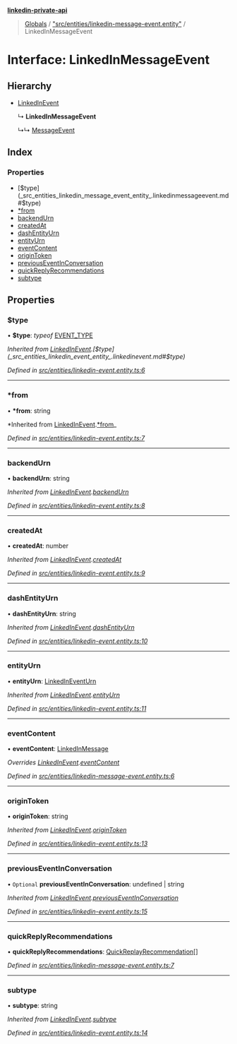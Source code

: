 **[linkedin-private-api](../README.md)**

> [Globals](../globals.md) / ["src/entities/linkedin-message-event.entity"](../modules/_src_entities_linkedin_message_event_entity_.md) / LinkedInMessageEvent

# Interface: LinkedInMessageEvent

## Hierarchy

- [LinkedInEvent](_src_entities_linkedin_event_entity_.linkedinevent.md)

  ↳ **LinkedInMessageEvent**

  ↳↳ [MessageEvent](_src_entities_message_event_entity_.messageevent.md)

## Index

### Properties

- [$type](_src_entities_linkedin_message_event_entity_.linkedinmessageevent.md#$type)
- [\*from](_src_entities_linkedin_message_event_entity_.linkedinmessageevent.md#*from)
- [backendUrn](_src_entities_linkedin_message_event_entity_.linkedinmessageevent.md#backendurn)
- [createdAt](_src_entities_linkedin_message_event_entity_.linkedinmessageevent.md#createdat)
- [dashEntityUrn](_src_entities_linkedin_message_event_entity_.linkedinmessageevent.md#dashentityurn)
- [entityUrn](_src_entities_linkedin_message_event_entity_.linkedinmessageevent.md#entityurn)
- [eventContent](_src_entities_linkedin_message_event_entity_.linkedinmessageevent.md#eventcontent)
- [originToken](_src_entities_linkedin_message_event_entity_.linkedinmessageevent.md#origintoken)
- [previousEventInConversation](_src_entities_linkedin_message_event_entity_.linkedinmessageevent.md#previouseventinconversation)
- [quickReplyRecommendations](_src_entities_linkedin_message_event_entity_.linkedinmessageevent.md#quickreplyrecommendations)
- [subtype](_src_entities_linkedin_message_event_entity_.linkedinmessageevent.md#subtype)

## Properties

### $type

• **$type**: _typeof_ [EVENT_TYPE](../modules/_src_entities_linkedin_event_entity_.md#event_type)

_Inherited from [LinkedInEvent](_src_entities_linkedin_event_entity_.linkedinevent.md).[$type](_src_entities_linkedin_event_entity_.linkedinevent.md#$type)_

_Defined in [src/entities/linkedin-event.entity.ts:6](https://github.com/eilonmore/linkedin-private-api/blob/354b20a/src/entities/linkedin-event.entity.ts#L6)_

---

### \*from

• **\*from**: string

*Inherited from [LinkedInEvent](_src_entities_linkedin_event_entity_.linkedinevent.md).[*from](_src_entities_linkedin_event_entity_.linkedinevent.md#_from)_

_Defined in [src/entities/linkedin-event.entity.ts:7](https://github.com/eilonmore/linkedin-private-api/blob/354b20a/src/entities/linkedin-event.entity.ts#L7)_

---

### backendUrn

• **backendUrn**: string

_Inherited from [LinkedInEvent](_src_entities_linkedin_event_entity_.linkedinevent.md).[backendUrn](_src_entities_linkedin_event_entity_.linkedinevent.md#backendurn)_

_Defined in [src/entities/linkedin-event.entity.ts:8](https://github.com/eilonmore/linkedin-private-api/blob/354b20a/src/entities/linkedin-event.entity.ts#L8)_

---

### createdAt

• **createdAt**: number

_Inherited from [LinkedInEvent](_src_entities_linkedin_event_entity_.linkedinevent.md).[createdAt](_src_entities_linkedin_event_entity_.linkedinevent.md#createdat)_

_Defined in [src/entities/linkedin-event.entity.ts:9](https://github.com/eilonmore/linkedin-private-api/blob/354b20a/src/entities/linkedin-event.entity.ts#L9)_

---

### dashEntityUrn

• **dashEntityUrn**: string

_Inherited from [LinkedInEvent](_src_entities_linkedin_event_entity_.linkedinevent.md).[dashEntityUrn](_src_entities_linkedin_event_entity_.linkedinevent.md#dashentityurn)_

_Defined in [src/entities/linkedin-event.entity.ts:10](https://github.com/eilonmore/linkedin-private-api/blob/354b20a/src/entities/linkedin-event.entity.ts#L10)_

---

### entityUrn

• **entityUrn**: [LinkedInEventUrn](../modules/_src_entities_linkedin_event_entity_.md#linkedineventurn)

_Inherited from [LinkedInEvent](_src_entities_linkedin_event_entity_.linkedinevent.md).[entityUrn](_src_entities_linkedin_event_entity_.linkedinevent.md#entityurn)_

_Defined in [src/entities/linkedin-event.entity.ts:11](https://github.com/eilonmore/linkedin-private-api/blob/354b20a/src/entities/linkedin-event.entity.ts#L11)_

---

### eventContent

• **eventContent**: [LinkedInMessage](_src_entities_linkedin_message_entity_.linkedinmessage.md)

_Overrides [LinkedInEvent](_src_entities_linkedin_event_entity_.linkedinevent.md).[eventContent](_src_entities_linkedin_event_entity_.linkedinevent.md#eventcontent)_

_Defined in [src/entities/linkedin-message-event.entity.ts:6](https://github.com/eilonmore/linkedin-private-api/blob/354b20a/src/entities/linkedin-message-event.entity.ts#L6)_

---

### originToken

• **originToken**: string

_Inherited from [LinkedInEvent](_src_entities_linkedin_event_entity_.linkedinevent.md).[originToken](_src_entities_linkedin_event_entity_.linkedinevent.md#origintoken)_

_Defined in [src/entities/linkedin-event.entity.ts:13](https://github.com/eilonmore/linkedin-private-api/blob/354b20a/src/entities/linkedin-event.entity.ts#L13)_

---

### previousEventInConversation

• `Optional` **previousEventInConversation**: undefined \| string

_Inherited from [LinkedInEvent](_src_entities_linkedin_event_entity_.linkedinevent.md).[previousEventInConversation](_src_entities_linkedin_event_entity_.linkedinevent.md#previouseventinconversation)_

_Defined in [src/entities/linkedin-event.entity.ts:15](https://github.com/eilonmore/linkedin-private-api/blob/354b20a/src/entities/linkedin-event.entity.ts#L15)_

---

### quickReplyRecommendations

• **quickReplyRecommendations**: [QuickReplayRecommendation](_src_entities_linkedin_quick_replay_recommendation_entity_.quickreplayrecommendation.md)[]

_Defined in [src/entities/linkedin-message-event.entity.ts:7](https://github.com/eilonmore/linkedin-private-api/blob/354b20a/src/entities/linkedin-message-event.entity.ts#L7)_

---

### subtype

• **subtype**: string

_Inherited from [LinkedInEvent](_src_entities_linkedin_event_entity_.linkedinevent.md).[subtype](_src_entities_linkedin_event_entity_.linkedinevent.md#subtype)_

_Defined in [src/entities/linkedin-event.entity.ts:14](https://github.com/eilonmore/linkedin-private-api/blob/354b20a/src/entities/linkedin-event.entity.ts#L14)_
